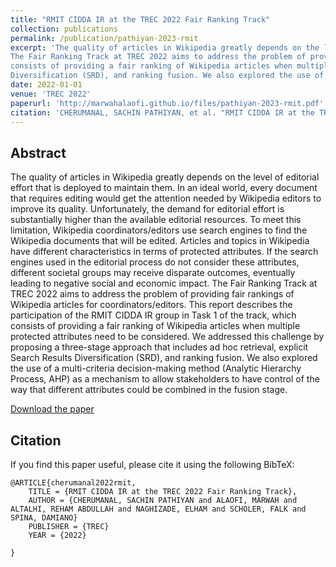 ```yaml
---
title: "RMIT CIDDA IR at the TREC 2022 Fair Ranking Track"
collection: publications
permalink: /publication/pathiyan-2023-rmit
excerpt: 'The quality of articles in Wikipedia greatly depends on the level of editorial effort that is deployed to maintain them. In an ideal world, every document that requires editing would get the attention needed by Wikipedia editors to improve its quality. Unfortunately, the demand for editorial effort is substantially higher than the available editorial resources. To meet this limitation, Wikipedia coordinators/editors use search engines to find the Wikipedia documents that will be edited. Articles and topics in Wikipedia have different characteristics in terms of protected attributes. If the search engines used in the editorial process do not consider these attributes, different societal groups may receive disparate outcomes, eventually leading to negative social and economic impact.
The Fair Ranking Track at TREC 2022 aims to address the problem of providing fair rankings of Wikipedia articles for coordinators/editors. This report describes the participation of the RMIT CIDDA IR group in Task 1 of the track, which
consists of providing a fair ranking of Wikipedia articles when multiple protected attributes need to be considered. We addressed this challenge by proposing a three-stage approach that includes ad hoc retrieval, explicit Search Results
Diversification (SRD), and ranking fusion. We also explored the use of a multi-criteria decision-making method (Analytic Hierarchy Process, AHP) as a mechanism to allow stakeholders to have control of the way that different attributes could be combined in the fusion stage.'
date: 2022-01-01
venue: 'TREC 2022'
paperurl: 'http://marwahalaofi.github.io/files/pathiyan-2023-rmit.pdf'
citation: 'CHERUMANAL, SACHIN PATHIYAN, et al. "RMIT CIDDA IR at the TREC 2022 Fair Ranking Track'
---
```

## Abstract
The quality of articles in Wikipedia greatly depends on the level of editorial effort that is deployed to maintain them. In an ideal world, every document that requires editing would get the attention needed by Wikipedia editors to improve its quality. Unfortunately, the demand for editorial effort is substantially higher than the available editorial resources. To meet this limitation, Wikipedia coordinators/editors use search engines to find the Wikipedia documents that will be edited. Articles and topics in Wikipedia have different characteristics in terms of protected attributes. If the search engines used in the editorial process do not consider these attributes, different societal groups may receive disparate outcomes, eventually leading to negative social and economic impact.
The Fair Ranking Track at TREC 2022 aims to address the problem of providing fair rankings of Wikipedia articles for coordinators/editors. This report describes the participation of the RMIT CIDDA IR group in Task 1 of the track, which
consists of providing a fair ranking of Wikipedia articles when multiple protected attributes need to be considered. We addressed this challenge by proposing a three-stage approach that includes ad hoc retrieval, explicit Search Results
Diversification (SRD), and ranking fusion. We also explored the use of a multi-criteria decision-making method (Analytic Hierarchy Process, AHP) as a mechanism to allow stakeholders to have control of the way that different attributes could be combined in the fusion stage.

[Download the paper](http://marwahalaofi.github.io/files/pathiyan-2023-rmit.pdf)

## Citation
If you find this paper useful, please cite it using the following BibTeX:
```
@ARTICLE{cherumanal2022rmit,
    TITLE = {RMIT CIDDA IR at the TREC 2022 Fair Ranking Track},
    AUTHOR = {CHERUMANAL, SACHIN PATHIYAN and ALAOFI, MARWAH and ALTALHI, REHAM ABDULLAH and NAGHIZADE, ELHAM and SCHOLER, FALK and SPINA, DAMIANO}
    PUBLISHER = {TREC}
    YEAR = {2022}

}

```
